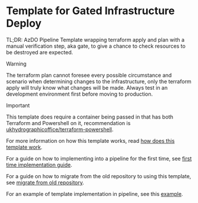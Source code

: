 # Template for Gated Infrastructure Deploy

TL;DR: AzDO Pipeline Template wrapping terraform apply and plan with a manual verification step, aka gate, to give a chance to check resources to be destroyed are expected.

> [!WARNING]
> The terraform plan cannot foresee every possible circumstance and scenario when determining changes to the infrastructure, only the terraform apply will truly know what changes will be made. Always test in an development environment first before moving to production.

> [!IMPORTANT]
> This template does require a container being passed in that has both Terraform and Powershell on it, recommendation is [ukhydrographicoffice/terraform-powershell](https://hub.docker.com/r/ukhydrographicoffice/terraform-powershell).

For more information on how this template works, read [how does this template work](docs/how-does-this-template-work.md).

For a guide on how to implementing into a pipeline for the first time, see [first time implementation guide](docs/first-time-implementation-guide.md).

For a guide on how to migrate from the old repository to using this template, see [migrate from old repository](docs/migrate-from-old-repository.md).

For an example of template implementation in pipeline, see this [example](examples/pipeline.yml).
